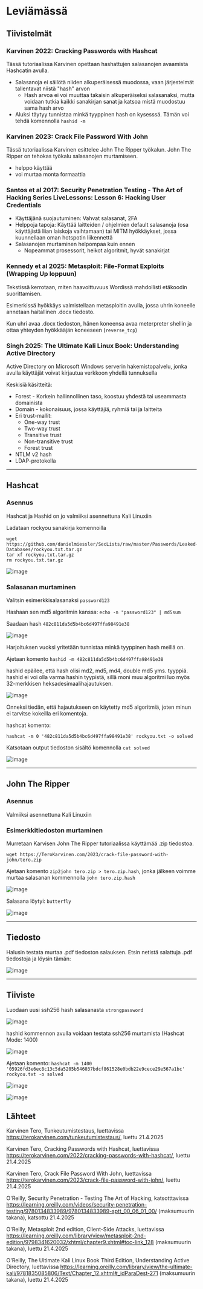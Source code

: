 # Leviämässä

## Tiivistelmät

### Karvinen 2022: Cracking Passwords with Hashcat

Tässä tutoriaalissa Karvinen opettaan hashattujen salasanojen avaamista Hashcatin avulla.

- Salasanoja ei säilötä niiden alkuperäisessä muodossa, vaan järjestelmät tallentavat niistä "hash" arvon
  - Hash arvoa ei voi muuttaa takaisin alkuperäiseksi salasanaksi, mutta voidaan tutkia kaikki sanakirjan sanat ja katsoa mistä muodostuu sama hash arvo
- Aluksi täytyy tunnistaa minkä tyyppinen hash on kysesssä. Tämän voi tehdä komennolla `hashid -m`

### Karvinen 2023: Crack File Password With John

Tässä tutoriaalissa Karvinen esittelee John The Ripper työkalun. John The Ripper on tehokas työkalu salasanojen murtamiseen.

- helppo käyttää
- voi murtaa monta formaattia

### Santos et al 2017: Security Penetration Testing - The Art of Hacking Series LiveLessons: Lesson 6: Hacking User Credentials

- Käyttäjänä suojautuminen: Vahvat salasanat, 2FA
- Helppoja tapoja: Käyttää laitteiden / ohjelmien default salasanoja (osa käyttäjistä liian laiskoja vaihtamaan) tai MITM hyökkäykset, jossa kuunnellaan oman hotspotin liikennettä
- Salasanojen murtaminen helpompaa kuin ennen
  - Nopeammat prosessorit, heikot algoritmit, hyvät sanakirjat

### Kennedy et al 2025: Metasploit: File-Format Exploits (Wrapping Up loppuun)

Tekstissä kerrotaan, miten haavoittuvuus Wordissä mahdollisti etäkoodin suorittamisen. 

Esimerkissä hyökkäys valmistellaan metasploitin avulla, jossa uhrin koneelle annetaan haitallinen .docx tiedosto. 

Kun uhri avaa .docx tiedoston, hänen koneensa avaa meterpreter shellin ja ottaa yhteyden hyökkääjän koneeseen (`reverse_tcp`)

### Singh 2025: The Ultimate Kali Linux Book: Understanding Active Directory

Active Directory on Microsoft Windows serverin hakemistopalvelu, jonka avulla käyttäjät voivat kirjautua verkkoon yhdellä tunnuksella

Keskisiä käsitteitä:

- Forest - Korkein hallinnollinen taso, koostuu yhdestä tai useammasta domainista
- Domain - kokonaisuus, jossa käyttäjiä, ryhmiä tai ja laitteita
- Eri trust-mallit:
  - One-way trust
  - Two-way trust
  - Transitive trust
  - Non-transitive trust
  - Forest trust
- NTLM v2 hash
- LDAP-protokolla

---

## Hashcat

### Asennus

Hashcat ja Hashid on jo valmiiksi asennettuna Kali Linuxiin

Ladataan rockyou sanakirja komennoilla

```
wget https://github.com/danielmiessler/SecLists/raw/master/Passwords/Leaked-Databases/rockyou.txt.tar.gz
tar xf rockyou.txt.tar.gz
rm rockyou.txt.tar.gz
```

![image](https://github.com/user-attachments/assets/2b352ec1-cf9e-4dce-b6cc-dec532469ef8)

### Salasanan murtaminen

Valitsin esimerkkisalasanaksi `password123`

Hashaan sen md5 algoritmin kanssa: ```echo -n "password123" | md5sum```

Saadaan hash `482c811da5d5b4bc6d497ffa98491e38`

![image](https://github.com/user-attachments/assets/7dd09d03-ec47-44b8-b514-f6ba8b2dcb93)

Harjoituksen vuoksi yritetään tunnistaa minkä tyyppinen hash meillä on. 

Ajetaan komento `hashid -m 482c811da5d5b4bc6d497ffa98491e38`

hashid epäilee, että hash olisi md2, md5, md4, double md5 yms. tyyppiä. hashid ei voi olla varma hashin tyypistä, sillä moni muu algoritmi luo myös 32-merkkisen heksadesimaalihajautuksen. 

![image](https://github.com/user-attachments/assets/a02e5f37-2b83-43f5-a201-1ac13afa4469)

Onneksi tiedän, että hajautukseen on käytetty md5 algoritmiä, joten minun ei tarvitse kokeilla eri komentoja. 

hashcat komento: 
```
hashcat -m 0 '482c811da5d5b4bc6d497ffa98491e38' rockyou.txt -o solved 
```

Katsotaan output tiedoston sisältö komennolla `cat solved`

![image](https://github.com/user-attachments/assets/6bb2d0e3-68c4-44e9-b345-ecb091f6ba69)

---

## John The Ripper

### Asennus 

Valmiiksi asennettuna Kali Linuxiin

### Esimerkkitiedoston murtaminen

Murretaan Karvisen John The Ripper tutoriaalissa käyttämää .zip tiedostoa. 

`wget https://TeroKarvinen.com/2023/crack-file-password-with-john/tero.zip`

Ajetaan komento `zip2john tero.zip > tero.zip.hash`, jonka jälkeen voimme murtaa salasanan kommennolla `john tero.zip.hash`

![image](https://github.com/user-attachments/assets/a792612d-2bf7-4d8f-b0fb-5c0c264b84ee)

Salasana löytyi: `butterfly`

![image](https://github.com/user-attachments/assets/33ec473c-1b26-4f9a-90dd-e7e5be8eec8a)

---

## Tiedosto

Halusin testata murtaa .pdf tiedoston salauksen. Etsin netistä salattuja .pdf tiedostoja ja löysin tämän: 



![image](https://github.com/user-attachments/assets/e43306a0-7305-4b4b-8f7d-ad96cfb5a44f)

---

## Tiiviste

Luodaan uusi ssh256 hash salasanasta `strongpassword`

![image](https://github.com/user-attachments/assets/3bb59897-9696-4571-8f98-19da5fe991b6)

hashid kommennon avulla voidaan testata ssh256 murtamista (Hashcat Mode: 1400)

![image](https://github.com/user-attachments/assets/a8a73091-eee3-4351-90af-33b5c838b7ee)

Ajetaan komento: `hashcat -m 1400 '05926fd3e6ec8c13c5da5205b546037bdcf861528e0bdb22e9cece29e567a1bc' rockyou.txt -o solved`

![image](https://github.com/user-attachments/assets/a653871d-95ad-4928-81b9-c59d26de44e6)

![image](https://github.com/user-attachments/assets/8f88eb78-fd0a-45ef-a81a-20941de40e5d)

## Lähteet

Karvinen Tero, Tunkeutumistestaus, luettavissa https://terokarvinen.com/tunkeutumistestaus/, luettu 21.4.2025

Karvinen Tero, Cracking Passwords with Hashcat, luettavissa https://terokarvinen.com/2022/cracking-passwords-with-hashcat/, luettu 21.4.2025

Karvinen Tero, Crack File Password With John, luettavissa https://terokarvinen.com/2023/crack-file-password-with-john/, luettu 21.4.2025

O'Reilly, Security Penetration - Testing The Art of Hacking, katsotttavissa https://learning.oreilly.com/videos/security-penetration-testing/9780134833989/9780134833989-sptt_00_06_01_00/ (maksumuurin takana), katsottu 21.4.2025

O'Reilly, Metasploit 2nd edition, Client-Side Attacks, luettavissa https://learning.oreilly.com/library/view/metasploit-2nd-edition/9798341620032/xhtml/chapter9.xhtml#toc-link_128 (maksumuurin takana), luettu 21.4.2025

O'Reilly, The Ultimate Kali Linux Book Third Edition, Understanding Active Directory, luettavissa https://learning.oreilly.com/library/view/the-ultimate-kali/9781835085806/Text/Chapter_12.xhtml#_idParaDest-271 (maksumuurin takana), luettu 21.4.2025
